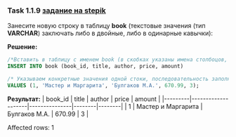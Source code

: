 ### Task 1.1.9 [задание на stepik](https://stepik.org/lesson/297508/step/9?unit=279268)
Занесите новую строку в таблицу **book** (текстовые значения (тип **VARCHAR**) заключать либо в двойные, либо в одинарные кавычки):

**Решение:**

```sql 
/*Вставить в таблицу с именем book (в скобках указаны имена столбоцов, вносимой информации)*/
INSERT INTO book (book_id, title, author, price, amount)

/* Указываем конкретные значения одной стоки, последовательность заполнения соотв. ранее указанным столбцам */
VALUES (1, 'Мастер и Маргарита', 'Булгаков М.А.', 670.99, 3);
```
**Результат:**
| book_id | title              | author        | price  | amount |
|---------|--------------------|---------------|--------|--------|
| 1       | Мастер и Маргарита | Булгаков М.А. | 670.99 | 3      |

Affected rows: 1
